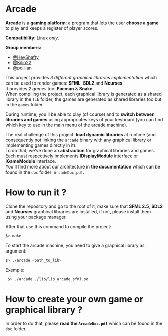 # Arcade

**Arcade** is a **gaming platform**: a program that lets the user **choose a game** to play and keeps a register of player scores.  

**Compatibility**: Linux *only*.

**Group members:**  
  - [@HeyShafty](https://github.com/HeyShafty)
  - [@Kilio22](https://github.com/Kilio22)
  - [@poll-an](https://github.com/poll-an)

This project provides *3 different graphical libraries implementation* which can be used to render games: **SFML**, **SDL2** and **Ncurses**.  
It provides *2 games* too: **Pacman** & **Snake**.  
When compiling the project, each graphical library is generated as a shared library in the `lib` folder, the games are generated as shared libraries too but in the `games` folder.   

During runtime, you'll be able to play (of course) and to **switch between libraries and games** using appropriates keys of your keyboard (you can find which key to use in the main menu of the arcade machine).  

The real challenge of this project: **load dynamic libraries** at runtime (and consequently not linking the `arcade` binary with any graphical library or implementing games directly in it).  
To do that, we've done an **abstraction** for graphical libraries and games. Each must respectively implements **IDisplayModule** interface or **IGameModule** interface.  
You'll find more about our architecture in **the documentation** which can be found in the `doc` folder: `ArcadeDoc.pdf`.

# How to run it ?
Clone the repository and go to the root of it, make sure that **SFML 2.5**, **SDL2** and **Ncurses** graphical libraries are installed, if not, please install them using your package manager.  

After that use this command to compile the project:
```sh
$> make
```
To start the arcade machine, you need to give a graphical library as argument:
 ```sh
 $> ./arcade <path_to_lib>
 ```
 Exemple:
```sh
 $> ./arcade ./lib/lib_arcade_sfml.so
 ```
 
 # How to create your own game or graphical library ?
 In order to do that, please **read the `ArcadeDoc.pdf`** which can be found in the `doc` folder.
